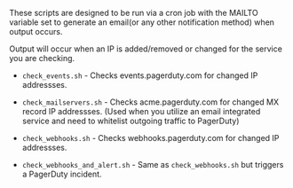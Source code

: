 These scripts are designed to be run via a cron job with the MAILTO variable set to generate an email(or any other notification method) when output occurs.

Output will occur when an IP is added/removed or changed for the service you are checking.

- `check_events.sh` - Checks events.pagerduty.com for changed IP addressses.

- `check_mailservers.sh` - Checks acme.pagerduty.com for changed MX record IP addressses.
(Used when you utilize an email integrated service and need to whitelist outgoing traffic to PagerDuty)

- `check_webhooks.sh` - Checks webhooks.pagerduty.com for changed IP addressses.

- `check_webhooks_and_alert.sh` - Same as `check_webhooks.sh` but triggers a PagerDuty incident.
